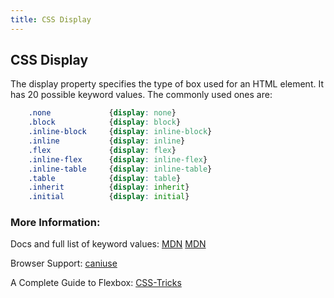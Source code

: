 ```yaml
---
title: CSS Display
---
```

## CSS Display

The display property specifies the type of box used for an HTML element. It has 20 possible keyword values. The commonly used ones are:

```css
    .none             {display: none}
    .block            {display: block}
    .inline-block     {display: inline-block}
    .inline           {display: inline}
    .flex             {display: flex}
    .inline-flex      {display: inline-flex}
    .inline-table     {display: inline-table}
    .table            {display: table}
    .inherit          {display: inherit}
    .initial          {display: initial}
```

### More Information: 

Docs and full list of keyword values: <a href='https://developer.mozilla.org/en-US/docs/Web/CSS/display' target='_blank' rel='nofollow'>MDN</a>
[MDN](https://developer.mozilla.org/en-US/docs/Web/CSS/display)

Browser Support: <a href='http://caniuse.com/#search=display' target='_blank' rel='nofollow'>caniuse</a>

A Complete Guide to Flexbox: <a href='https://css-tricks.com/snippets/css/a-guide-to-flexbox/' target='_blank' rel='nofollow'>CSS-Tricks</a>
